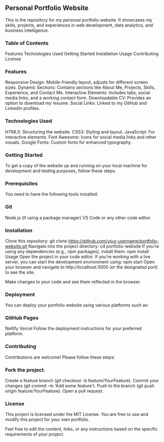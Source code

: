 ## Personal Portfolio Website
This is the repository for my personal portfolio website. It showcases my skills, projects, and experiences in web development, data analytics, and business intelligence.

### Table of Contents
Features
Technologies Used
Getting Started
Installation
Usage
Contributing
License

### Features
Responsive Design: Mobile-friendly layout, adjusts for different screen sizes.
Dynamic Sections: Contains sections like About Me, Projects, Skills, Experience, and Contact Me.
Interactive Elements: Includes tabs, social media links, and a working contact form.
Downloadable CV: Provides an option to download my resume.
Social Links: Linked to my GitHub and LinkedIn profiles.

### Technologies Used
HTML5: Structuring the website.
CSS3: Styling and layout.
JavaScript: For interactive elements.
Font Awesome: Icons for social media links and other visuals.
Google Fonts: Custom fonts for enhanced typography.

### Getting Started
To get a copy of the website up and running on your local machine for development and testing purposes, follow these steps.

### Prerequisites
You need to have the following tools installed:

### Git
Node.js (if using a package manager)
VS Code or any other code editor.

### Installation
Clone this repository:
git clone https://github.com/your-username/portfolio-website.git
Navigate into the project directory:
cd portfolio-website
If you're using any dependencies (e.g., npm packages), install them:
npm install
Usage
Open the project in your code editor.
If you’re working with a live server, you can start the development environment using:
npm start
Open your browser and navigate to http://localhost:3000 (or the designated port) to see the site.

Make changes to your code and see them reflected in the browser.

### Deployment
You can deploy your portfolio website using various platforms such as:

### GitHub Pages
Netlify
Vercel
Follow the deployment instructions for your preferred platform.

### Contributing
Contributions are welcome! Please follow these steps:

### Fork the project.
Create a feature branch (git checkout -b feature/YourFeature).
Commit your changes (git commit -m 'Add some feature').
Push to the branch (git push origin feature/YourFeature).
Open a pull request.

### License
This project is licensed under the MIT License. You are free to use and modify this project for your own portfolio.

Feel free to edit the content, links, or any instructions based on the specific requirements of your project.







